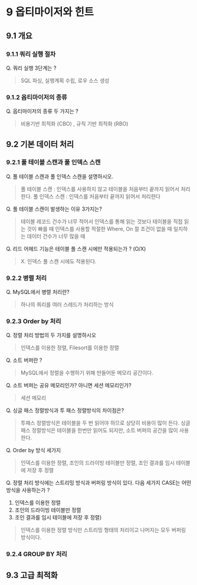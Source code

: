 # 9 옵티마이저와 힌트

## 9.1 개요

### 9.1.1 쿼리 실행 절차

Q. 쿼리 실행 3단계는 ?
> SQL 파싱, 실행계획 수립, 로우 소스 생성


### 9.1.2 옵티마이저의 종류

Q. 옵티마이저의 종류 두 가지는 ? 
> 비용기반 최적화 (CBO) , 규칙 기반 최적화 (RBO)

## 9.2 기본 데이터 처리

### 9.2.1 풀 테이블 스캔과 풀 인덱스 스캔

Q. 풀 테이블 스캔과 풀 인덱스 스캔을 설명하시오.
> 풀 테이블 스캔 : 인덱스를 사용하지 않고 테이블을 처음부터 끝까지 읽어서 처리한다.
> 풀 인덱스 스캔 : 인덱스를 처음부터 끝까지 읽어서 처리한다

Q. 풀 테이블 스캔이 발생하는 이유 3가지는?
> 테이블 레코드 건수가 너무 적어서 인덱스를 통해 읽는 것보다 테이블을 직접 읽는 것이 빠를 때
> 인덱스를 사용할 적절한 Where, On 절 조건이 없을 때
> 일치하는 데이터 건수가 너무 많을 때

Q. 리드 어헤드 기능은 테이블 풀 스캔 시에만 적용되는가 ? (O/X)
> X. 인덱스 풀 스캔 시에도 적용된다. 

### 9.2.2 병렬 처리 

Q. MySQL에서 병렬 처리란?
> 하나의 쿼리를 여러 스레드가 처리하는 방식

### 9.2.3 Order by 처리

Q. 정렬 처리 방법의 두 가지를 설명하시오
> 인덱스를 이용한 정렬, Filesort를 이용한 정렬

Q. 소트 버퍼란 ?
> MySQL에서 정렬을 수행하기 위해 만들어둔 메모리 공간이다. 

Q. 소트 버퍼는 공유 메모리인가? 아니면 세션 메모리인가?
> 세션 메모리

Q. 싱글 패스 정렬방식과 투 패스 정렬방식의 차이점은?
> 투패스 정렬방식은 테이블을 두 번 읽어야 하므로 상당히 비용이 많이 든다. 
> 싱글 패스 정렬방식은 테이블을 한번만 읽어도 되지만, 소트 버퍼의 공간을 많이 사용한다.
 
Q. Order by 방식 세가지
> 인덱스를 이용한 정렬, 조인의 드라이빙 테이블만 정렬, 조인 결과를 임시 테이블에 저장 후 정렬

Q. 정렬 처리 방식에는 스트리밍 방식과 버퍼링 방식이 있다. 다음 세가지 CASE는 어떤 방식을 사용하는가 ?
 1. 인덱스를 이용한 정렬
 2. 조인의 드라이빙 테이블만 정렬
 3. 조인 결과를 임시 테이블에 저장 후 정렬)
> 인덱스를 이용한 정렬 방식만 스트리밍 형태의 처리이고 나머지는 모두 버퍼링 방식이다. 

### 9.2.4 GROUP BY 처리

## 9.3 고급 최적화

